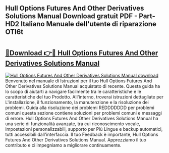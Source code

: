 ## Hull Options Futures And Other Derivatives Solutions Manual Download gratuit PDF - Part-HD2 Italiano Manuale dell'utente di riparazione OTI6t

# <h2><a href="http://dfah7hj.blite.top/?on=Hull+Options+Futures+And+Other+Derivatives+Solutions+Manual">🔗Download 👉🔴 Hull Options Futures And Other Derivatives Solutions Manual</a></h2>

[![Hull Options Futures And Other Derivatives Solutions Manual download](https://i.imgur.com/lujVjoI.png)](http://dfah7hj.blite.top/?on=Hull+Options+Futures+And+Other+Derivatives+Solutions+Manual)
Benvenuto nel manuale di Istruzioni per il tuo Hull Options Futures And Other Derivatives Solutions Manual acquistato di recente. Questa guida ha lo scopo di aiutarti a navigare facilmente tra le caratteristiche e le caratteristiche del tuo Prodotto. All'interno, troverai istruzioni dettagliate per L'installazione, il funzionamento, la manutenzione e la risoluzione dei problemi. Guida alla risoluzione dei problemi REDDDDDDD per problemi comuni questa sezione contiene soluzioni per problemi comuni e messaggi di errore. Hull Options Futures And Other Derivatives Solutions Manual ha una serie di funzionalità avanzate, tra cui riconoscimento vocale, Impostazioni personalizzabili, supporto per Più Lingue e backup automatici, tutti accessibili dall'interfaccia. Il tuo Feedback è importante, Hull Options Futures And Other Derivatives Solutions Manual. Apprezziamo il tuo contributo e ci impegniamo a migliorare continuamente.
